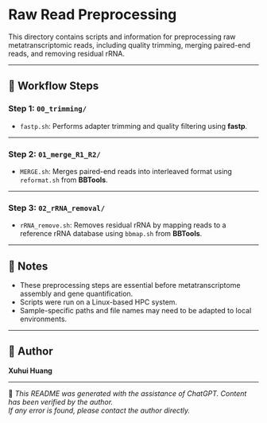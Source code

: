 # Raw Read Preprocessing

This directory contains scripts and information for preprocessing raw metatranscriptomic reads, including quality trimming, merging paired-end reads, and removing residual rRNA.

---

## 🧬 Workflow Steps

### Step 1: `00_trimming/`
- `fastp.sh`: Performs adapter trimming and quality filtering using **fastp**.

---

### Step 2: `01_merge_R1_R2/`
- `MERGE.sh`: Merges paired-end reads into interleaved format using `reformat.sh` from **BBTools**.

---

### Step 3: `02_rRNA_removal/`
- `rRNA_remove.sh`: Removes residual rRNA by mapping reads to a reference rRNA database using `bbmap.sh` from **BBTools**.

---

## 📎 Notes

- These preprocessing steps are essential before metatranscriptome assembly and gene quantification.
- Scripts were run on a Linux-based HPC system.
- Sample-specific paths and file names may need to be adapted to local environments.

---

## 👤 Author

**Xuhui Huang**

---

📌 *This README was generated with the assistance of ChatGPT. Content has been verified by the author.  
If any error is found, please contact the author directly.*
